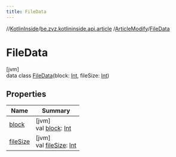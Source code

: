 ```yaml
---
title: FileData
---
```

//[KotlinInside](../../../../index.html)/[be.zvz.kotlininside.api.article](../../index.html)
/[ArticleModify](../index.html)/[FileData](index.html)

# FileData

[jvm]\
data class [FileData](index.html)(block: [Int](https://kotlinlang.org/api/latest/jvm/stdlib/kotlin/-int/index.html),
fileSize: [Int](https://kotlinlang.org/api/latest/jvm/stdlib/kotlin/-int/index.html))

## Properties

| Name | Summary |
|---|---|
| [block](block.html) | [jvm]<br>val [block](block.html): [Int](https://kotlinlang.org/api/latest/jvm/stdlib/kotlin/-int/index.html) |
| [fileSize](file-size.html) | [jvm]<br>val [fileSize](file-size.html): [Int](https://kotlinlang.org/api/latest/jvm/stdlib/kotlin/-int/index.html) |

